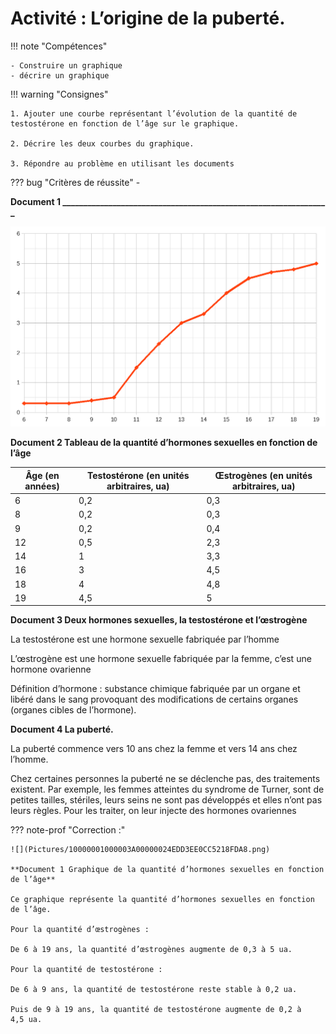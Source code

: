 # Activité : L’origine de la puberté.

!!! note "Compétences"

    - Construire un graphique
    - décrire un graphique 

!!! warning "Consignes"

    1. Ajouter une courbe représentant l’évolution de la quantité de testostérone en fonction de l’âge sur le graphique.

    2. Décrire les deux courbes du graphique.

    3. Répondre au problème en utilisant les documents
    
??? bug "Critères de réussite"
    - 


**Document 1 ________________________________________________________________**


![](Pictures/graphiqueQteHormone.png)

**Document 2 Tableau de la quantité d’hormones sexuelles en fonction de l’âge**

| Âge (en années) | Testostérone (en unités arbitraires, ua) | Œstrogènes (en unités arbitraires, ua) |
|-------------|------------------------------|-------------------|
| 6 | 0,2 | 0,3 |
| 8 | 0,2 | 0,3 |
| 9 | 0,2 | 0,4 |
| 12 | 0,5 | 2,3 |
| 14 | 1 | 3,3 |
| 16 | 3 | 4,5 |
| 18 | 4 | 4,8 |
| 19 | 4,5 | 5 |

**Document 3 Deux hormones sexuelles, la testostérone et l’œstrogène**

La testostérone est une hormone sexuelle fabriquée par l’homme

L’œstrogène est une hormone sexuelle fabriquée par la femme, c’est une hormone ovarienne

Définition d’hormone : substance chimique fabriquée par un organe et libéré dans le sang provoquant des modifications de certains organes (organes cibles de l’hormone).

**Document 4 La puberté.**

La puberté commence vers 10 ans chez la femme et vers 14 ans chez l’homme.

Chez certaines personnes la puberté ne se déclenche pas, des traitements existent. Par exemple, les femmes atteintes du syndrome de Turner, sont de petites tailles, stériles, leurs seins ne sont pas développés et elles n’ont pas leurs règles. Pour les traiter, on leur injecte des hormones ovariennes



??? note-prof "Correction :"

    ![](Pictures/10000001000003A00000024EDD3EE0CC5218FDA8.png)

    **Document 1 Graphique de la quantité d’hormones sexuelles en fonction de l’âge**

    Ce graphique représente la quantité d’hormones sexuelles en fonction de l’âge.

    Pour la quantité d’œstrogènes :

    De 6 à 19 ans, la quantité d’œstrogènes augmente de 0,3 à 5 ua.

    Pour la quantité de testostérone :

    De 6 à 9 ans, la quantité de testostérone reste stable à 0,2 ua.

    Puis de 9 à 19 ans, la quantité de testostérone augmente de 0,2 à 4,5 ua.

